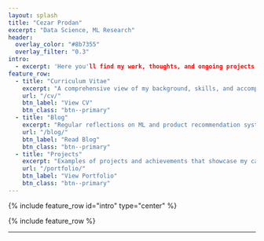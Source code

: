 ```yaml
---
layout: splash
title: "Cezar Prodan"
excerpt: "Data Science, ML Research"
header:
  overlay_color: "#8b7355"
  overlay_filter: "0.3"
intro: 
  - excerpt: 'Here you'll find my work, thoughts, and ongoing projects in Data Science and ML. Thank you, Claude.'
feature_row:
  - title: "Curriculum Vitae"
    excerpt: "A comprehensive view of my background, skills, and accomplishments."
    url: "/cv/"
    btn_label: "View CV"
    btn_class: "btn--primary"
  - title: "Blog"
    excerpt: "Regular reflections on ML and product recommendation systems."
    url: "/blog/"
    btn_label: "Read Blog"
    btn_class: "btn--primary"
  - title: "Projects"
    excerpt: "Examples of projects and achievements that showcase my capabilities."
    url: "/portfolio/"
    btn_label: "View Portfolio"
    btn_class: "btn--primary"
---
```


{% include feature_row id="intro" type="center" %}

{% include feature_row %}

---


